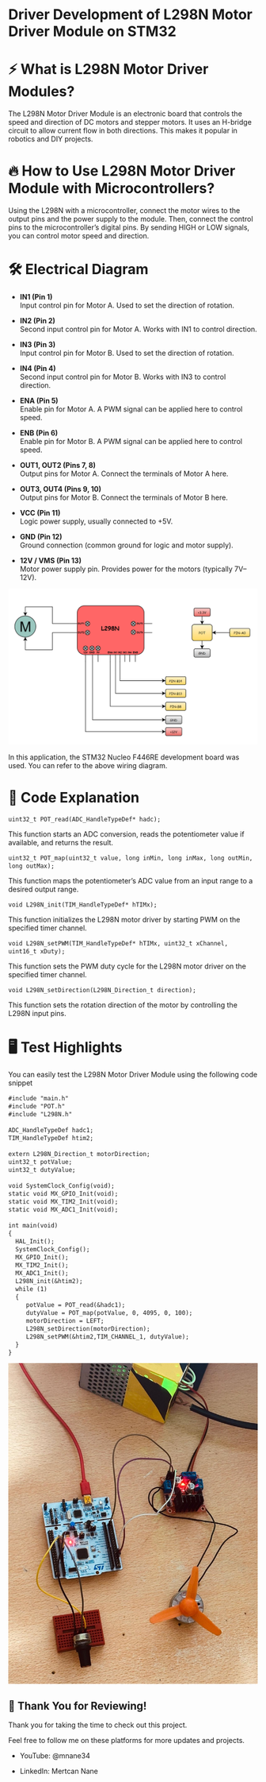 # Driver Development of L298N Motor Driver Module on STM32 

# ⚡ What is L298N Motor Driver Modules?

The L298N Motor Driver Module is an electronic board that controls the speed and direction of DC motors and stepper motors. It uses an H-bridge circuit to allow current flow in both directions. This makes it popular in robotics and DIY projects.

# 🔥 How to Use L298N Motor Driver Module with Microcontrollers?

Using the L298N with a microcontroller, connect the motor wires to the output pins and the power supply to the module. Then, connect the control pins to the microcontroller’s digital pins. By sending HIGH or LOW signals, you can control motor speed and direction.

# 🛠️ Electrical Diagram

- **IN1 (Pin 1)**<br> 
Input control pin for Motor A. Used to set the direction of rotation.

- **IN2 (Pin 2)**<br> 
Second input control pin for Motor A. Works with IN1 to control direction.

- **IN3 (Pin 3)**<br>
Input control pin for Motor B. Used to set the direction of rotation. 

- **IN4 (Pin 4)**<br>
Second input control pin for Motor B. Works with IN3 to control direction. 

- **ENA (Pin 5)**<br>
Enable pin for Motor A. A PWM signal can be applied here to control speed. 

- **ENB (Pin 6)**<br>
Enable pin for Motor B. A PWM signal can be applied here to control speed. 

- **OUT1, OUT2 (Pins 7, 8)**<br>
Output pins for Motor A. Connect the terminals of Motor A here. 

- **OUT3, OUT4 (Pins 9, 10)**<br>
Output pins for Motor B. Connect the terminals of Motor B here. 

- **VCC (Pin 11)**<br>
Logic power supply, usually connected to +5V. 

- **GND (Pin 12)**<br>
Ground connection (common ground for logic and motor supply). 

- **12V / VMS (Pin 13)**<br>
Motor power supply pin. Provides power for the motors (typically 7V–12V).

![Shematic](images/shematic.png)

In this application, the STM32 Nucleo F446RE development board was used. You can refer to the above wiring diagram.

# 🚀 Code Explanation

<pre><code class="language-c">uint32_t POT_read(ADC_HandleTypeDef* hadc);
</code></pre>

This function starts an ADC conversion, reads the potentiometer value if available, and returns the result.

<pre><code class="language-c">uint32_t POT_map(uint32_t value, long inMin, long inMax, long outMin, long outMax);
</code></pre>

This function maps the potentiometer’s ADC value from an input range to a desired output range.

<pre><code class="language-c">void L298N_init(TIM_HandleTypeDef* hTIMx);
</code></pre>

This function initializes the L298N motor driver by starting PWM on the specified timer channel.

<pre><code class="language-c">void L298N_setPWM(TIM_HandleTypeDef* hTIMx, uint32_t xChannel, uint16_t xDuty);
</code></pre>

This function sets the PWM duty cycle for the L298N motor driver on the specified timer channel.

<pre><code class="language-c">void L298N_setDirection(L298N_Direction_t direction);
</code></pre>

This function sets the rotation direction of the motor by controlling the L298N input pins.

# 🖥️ Test Highlights

You can easily test the L298N Motor Driver Module using the following code snippet

<pre><code class="language-c">#include "main.h"
#include "POT.h"
#include "L298N.h"

ADC_HandleTypeDef hadc1;
TIM_HandleTypeDef htim2;

extern L298N_Direction_t motorDirection;
uint32_t potValue;
uint32_t dutyValue;

void SystemClock_Config(void);
static void MX_GPIO_Init(void);
static void MX_TIM2_Init(void);
static void MX_ADC1_Init(void);

int main(void)
{
  HAL_Init();
  SystemClock_Config();
  MX_GPIO_Init();
  MX_TIM2_Init();
  MX_ADC1_Init();
  L298N_init(&htim2);
  while (1)
  {
     potValue = POT_read(&hadc1);
     dutyValue = POT_map(potValue, 0, 4095, 0, 100);
     motorDirection = LEFT;
     L298N_setDirection(motorDirection);
     L298N_setPWM(&htim2,TIM_CHANNEL_1, dutyValue);
  }
}
</code></pre>

![test](images/test.jpg)

## 🎉 Thank You for Reviewing!

Thank you for taking the time to check out this project.

Feel free to follow me on these platforms for more updates and projects.

- YouTube: @mnane34

- LinkedIn: Mertcan Nane